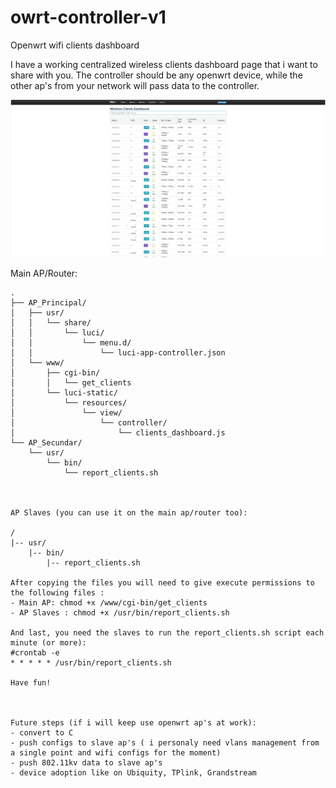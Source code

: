 # owrt-controller-v1
Openwrt wifi clients dashboard

I have a working centralized wireless clients dashboard page that i want to share with you. The controller should be any openwrt device, while the other ap's from your network will pass data to the controller.

![Only wifi clients works for the moment](https://github.com/gorunul/owrt-controller-v1/blob/main/ss-wifi-clients-er.jpg)

Main AP/Router:

```plaintext
.
├── AP_Principal/
│   ├── usr/
│   │   └── share/
│   │       └── luci/
│   │           └── menu.d/
│   │               └── luci-app-controller.json
│   └── www/
│       ├── cgi-bin/
│       │   └── get_clients
│       └── luci-static/
│           └── resources/
│               └── view/
│                   └── controller/
│                       └── clients_dashboard.js
└── AP_Secundar/
    └── usr/
        └── bin/
            └── report_clients.sh
                    


AP Slaves (you can use it on the main ap/router too):

/
|-- usr/
    |-- bin/
        |-- report_clients.sh

After copying the files you will need to give execute permissions to the following files :
- Main AP: chmod +x /www/cgi-bin/get_clients
- AP Slaves : chmod +x /usr/bin/report_clients.sh

And last, you need the slaves to run the report_clients.sh script each minute (or more):
#crontab -e
* * * * * /usr/bin/report_clients.sh
       
Have fun!



Future steps (if i will keep use openwrt ap's at work):
- convert to C
- push configs to slave ap's ( i personaly need vlans management from a single point and wifi configs for the moment)
- push 802.11kv data to slave ap's 
- device adoption like on Ubiquity, TPlink, Grandstream
